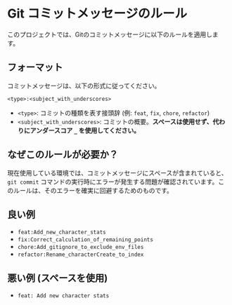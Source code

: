 # Git コミットメッセージのルール

このプロジェクトでは、Gitのコミットメッセージに以下のルールを適用します。

## フォーマット

コミットメッセージは、以下の形式に従ってください。

`<type>:<subject_with_underscores>`

-   `<type>`: コミットの種類を表す接頭辞 (例: `feat`, `fix`, `chore`, `refactor`)
-   `<subject_with_underscores>`: コミットの概要。**スペースは使用せず、代わりにアンダースコア `_` を使用してください。**

## なぜこのルールが必要か？

現在使用している環境では、コミットメッセージにスペースが含まれていると、`git commit` コマンドの実行時にエラーが発生する問題が確認されています。このルールは、そのエラーを確実に回避するためのものです。

## 良い例

-   `feat:Add_new_character_stats`
-   `fix:Correct_calculation_of_remaining_points`
-   `chore:Add_gitignore_to_exclude_env_files`
-   `refactor:Rename_characterCreate_to_index`

## 悪い例 (スペースを使用)

-   `feat: Add new character stats`
